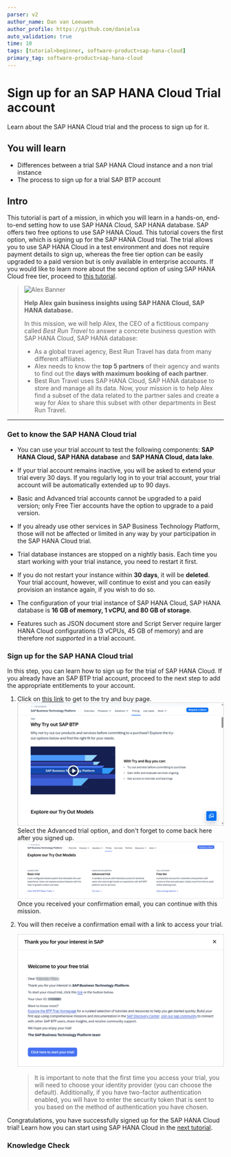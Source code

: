 ```yaml
---
parser: v2
author_name: Dan van Leeuwen
author_profile: https://github.com/danielva
auto_validation: true
time: 10
tags: [tutorial>beginner, software-product>sap-hana-cloud]
primary_tag: software-product>sap-hana-cloud
---
```


# Sign up for an SAP HANA Cloud Trial account 
<!-- description --> Learn about the SAP HANA Cloud trial and the process to sign up for it.

## You will learn
- Differences between a trial SAP HANA Cloud instance and a non trial instance
- The process to sign up for a trial SAP BTP account

## Intro
This tutorial is part of a mission, in which you will learn in a hands-on, end-to-end setting how to use SAP HANA Cloud, SAP HANA database. SAP offers two free options to use SAP HANA Cloud. This tutorial covers the first option, which is signing up for the SAP HANA Cloud trial. The trial allows you to use SAP HANA Cloud in a test environment and does not require payment details to sign up, whereas the free tier option can be easily upgraded to a paid version but is only available in enterprise accounts.  If you would like to learn more about the second option of using SAP HANA Cloud free tier, proceed to [this tutorial](hana-cloud-mission-trial-2-ft).


>![Alex Banner](banner-alex.png)
>
> **Help Alex gain business insights using SAP HANA Cloud, SAP HANA database.**
>
> In this mission, we will help Alex, the CEO of a fictitious company called *Best Run Travel* to answer a concrete business question with SAP HANA Cloud, SAP HANA database:
>
> * As a global travel agency, Best Run Travel has data from many different affiliates.
> * Alex needs to know the **top 5 partners** of their agency and wants to find out the **days with maximum booking of each partner**.
> * Best Run Travel uses SAP HANA Cloud, SAP HANA database to store and manage all its data. Now, your mission is to help Alex find a subset of the data related to the partner sales and create a way for Alex to share this subset with other departments in Best Run Travel.


---

  ### Get to know the SAP HANA Cloud trial
-	You can use your trial account to test the following components: **SAP HANA Cloud, SAP HANA database** and **SAP HANA Cloud, data lake**.

-	If your trial account remains inactive, you will be asked to extend your trial every 30 days. If you regularly log in to your trial account, your trial account will be automatically extended up to 90 days.

- Basic and Advanced trial accounts cannot be upgraded to a paid version; only Free Tier accounts have the option to upgrade to a paid version.

-	If you already use other services in SAP Business Technology Platform, those will not be affected or limited in any way by your participation in the SAP HANA Cloud trial.

-	Trial database instances are stopped on a nightly basis. Each time you start working with your trial instance, you need to restart it first.

-	If you do not restart your instance within **30 days**, it will be **deleted**. Your trial account, however, will continue to exist and you can easily provision an instance again, if you wish to do so.

-	The configuration of your trial instance of SAP HANA Cloud, SAP HANA database is **16 GB of memory, 1 vCPU, and 80 GB of storage**.

- Features such as JSON document store and Script Server require larger HANA Cloud configurations (3 vCPUs, 45 GB of memory) and are therefore *not supported* in a trial account.


### Sign up for the SAP HANA Cloud trial
In this step, you can learn how to sign up for the trial of SAP HANA Cloud. If you already have an SAP BTP trial account, proceed to the next step to add the appropriate entitlements to your account.


1.	Click on [this link](https://www.sap.com/products/technology-platform/pricing.html) to get to the try and buy page. 
    ![Screenshot Trial signup1](ss-01-trial-Signup1.png)
Select the Advanced trial option, and don't forget to come back here after you signed up. 
    ![Screenshot Trial signup3](ss-03-trial-Signup3.png)Once you received your confirmation email, you can continue with this mission.


2.	You will then receive a confirmation email with a link to access your trial.

    ![Open the trial](ss-02-Trial-Signup2.png)

    >It is important to note that the first time you access your trial, you will need to choose your identity provider (you can choose the default). Additionally, if you have two-factor authentication enabled, you will have to enter the security token that is sent to you based on the method of authentication you have chosen.

Congratulations, you have successfully signed up for the SAP HANA Cloud trial! Learn how you can start using SAP HANA Cloud in the [next tutorial](hana-cloud-mission-trial-2).


### Knowledge Check
